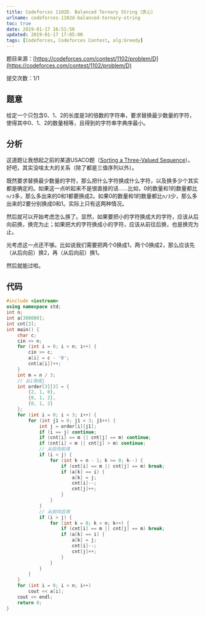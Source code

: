 ```yaml
---
title: Codeforces 1102D. Balanced Ternary String（贪心）
urlname: codeforces-1102d-balanced-ternary-string
toc: true
date: 2019-01-17 16:51:58
updated: 2019-01-17 17:05:00
tags: [Codeforces, Codeforces Contest, alg:Greedy]
---
```


题目来源：[https://codeforces.com/contest/1102/problem/D](https://codeforces.com/contest/1102/problem/D)

提交次数：1/1

## 题意

给定一个只包含0、1、2的长度是3的倍数的字符串，要求替换最少数量的字符，使得其中0、1、2的数量相等，且得到的字符串字典序最小。

## 分析

这道题让我想起之前的某道USACO题（[Sorting a Three-Valued Sequence](https://codeforces.com/blog/entry/19971)）。好吧，其实没啥太大的关系（除了都是三值序列以外）。

既然要求替换最少数量的字符，那么把什么字符换成什么字符，以及换多少个其实都是确定的。如果这一点听起来不是很直接的话……比如，0的数量和1的数量都比`n/3`多，那么多出来的0和1都要换成2。如果0的数量和1的数量都比`n/3`少，那么多出来的2要分别换成0和1。实际上只有这两种情况。

然后就可以开始考虑怎么换了。显然，如果要把小的字符换成大的字符，应该从后向前换，换完为止；如果把大的字符换成小的字符，应该从前往后换，也是换完为止。

光考虑这一点还不够。比如说我们需要把两个0换成1，两个0换成2，那么应该先（从后向前）换2，再（从后向前）换1。

然后就能过啦。

## 代码

```cpp
#include <iostream>
using namespace std;
int n;
int a[300000];
int cnt[3];
int main() {
    char c;
    cin >> n;
    for (int i = 0; i < n; i++) {
        cin >> c;
        a[i] = c - '0';
        cnt[a[i]]++;
    }
    int m = n / 3;
    // 从i改成j
    int order[3][3] = {
        {2, 1, 0},
        {0, 1, 2},
        {0, 1, 2}
    };
    for (int i = 0; i < 3; i++) {
        for (int j1 = 0; j1 < 3; j1++) {
            int j = order[i][j1];
            if (i == j) continue;
            if (cnt[i] == m || cnt[j] == m) continue;
            if (cnt[i] < m || cnt[j] > m) continue;
            // 从后向前改
            if (i < j) {
                for (int k = n - 1; k >= 0; k--) {
                    if (cnt[i] == m || cnt[j] == m) break;
                    if (a[k] == i) {
                        a[k] = j;
                        cnt[i]--;
                        cnt[j]++;
                    }
                }
            }
            // 从前向后改
            if (i > j) {
                for (int k = 0; k < n; k++) {
                    if (cnt[i] == m || cnt[j] == m) break;
                    if (a[k] == i) {
                        a[k] = j;
                        cnt[i]--;
                        cnt[j]++;
                    }
                }
            }
        }
    }
    for (int i = 0; i < n; i++)
        cout << a[i];
    cout << endl;
    return 0;
}
```